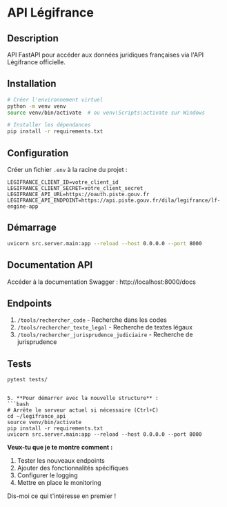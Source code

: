 # API Légifrance

## Description
API FastAPI pour accéder aux données juridiques françaises via l'API Légifrance officielle.

## Installation
```bash
# Créer l'environnement virtuel
python -m venv venv
source venv/bin/activate  # ou venv\Scripts\activate sur Windows

# Installer les dépendances
pip install -r requirements.txt
```

## Configuration
Créer un fichier `.env` à la racine du projet :
```env
LEGIFRANCE_CLIENT_ID=votre_client_id
LEGIFRANCE_CLIENT_SECRET=votre_client_secret
LEGIFRANCE_API_URL=https://oauth.piste.gouv.fr
LEGIFRANCE_API_ENDPOINT=https://api.piste.gouv.fr/dila/legifrance/lf-engine-app
```

## Démarrage
```bash
uvicorn src.server.main:app --reload --host 0.0.0.0 --port 8000
```

## Documentation API
Accéder à la documentation Swagger :
http://localhost:8000/docs

## Endpoints
1. `/tools/rechercher_code` - Recherche dans les codes
2. `/tools/rechercher_texte_legal` - Recherche de textes légaux
3. `/tools/rechercher_jurisprudence_judiciaire` - Recherche de jurisprudence

## Tests
```bash
pytest tests/
```
```

5. **Pour démarrer avec la nouvelle structure** :
```bash
# Arrête le serveur actuel si nécessaire (Ctrl+C)
cd ~/legifrance_api
source venv/bin/activate
pip install -r requirements.txt
uvicorn src.server.main:app --reload --host 0.0.0.0 --port 8000
```

**Veux-tu que je te montre comment :**
1. Tester les nouveaux endpoints
2. Ajouter des fonctionnalités spécifiques
3. Configurer le logging
4. Mettre en place le monitoring

Dis-moi ce qui t'intéresse en premier !
